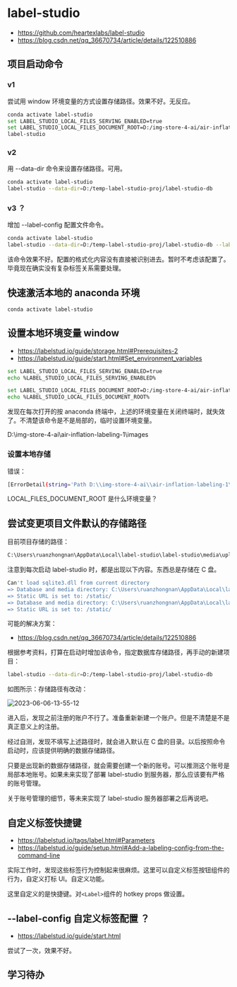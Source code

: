# label-studio

- https://github.com/heartexlabs/label-studio
- https://blog.csdn.net/qq_36670734/article/details/122510886

## 项目启动命令

### v1

尝试用 window 环境变量的方式设置存储路径。效果不好。无反应。

```bash
conda activate label-studio
set LABEL_STUDIO_LOCAL_FILES_SERVING_ENABLED=true
set LABEL_STUDIO_LOCAL_FILES_DOCUMENT_ROOT=D:/img-store-4-ai/air-inflation-labeling-1
label-studio
```

### v2

用 --data-dir 命令来设置存储路径。可用。

```bash
conda activate label-studio
label-studio --data-dir=D:/temp-label-studio-proj/label-studio-db
```

### v3 ？

增加 --label-config 配置文件命令。

```bash
conda activate label-studio
label-studio --data-dir=D:/temp-label-studio-proj/label-studio-db --label-config=D:/temp-label-studio-proj/label-studio-db/config.xml
```

该命令效果不好。配置的格式化内容没有直接被识别进去。暂时不考虑该配置了。毕竟现在确实没有复杂标签关系需要处理。

## 快速激活本地的 anaconda 环境

```bash
conda activate label-studio
```

## 设置本地环境变量 window

- https://labelstud.io/guide/storage.html#Prerequisites-2
- https://labelstud.io/guide/start.html#Set_environment_variables

```bash
set LABEL_STUDIO_LOCAL_FILES_SERVING_ENABLED=true
echo %LABEL_STUDIO_LOCAL_FILES_SERVING_ENABLED%

set LABEL_STUDIO_LOCAL_FILES_DOCUMENT_ROOT=D:/img-store-4-ai/air-inflation-labeling-1/images
echo %LABEL_STUDIO_LOCAL_FILES_DOCUMENT_ROOT%
```

发现在每次打开的按 anaconda 终端中，上述的环境变量在关闭终端时，就失效了。不清楚该命令是不是局部的，临时设置环境变量。

D:\img-store-4-ai\air-inflation-labeling-1\images

### 设置本地存储

错误：

```bash
[ErrorDetail(string='Path D:\\img-store-4-ai\\air-inflation-labeling-1\\images must start with LOCAL_FILES_DOCUMENT_ROOT=C:\\ and must be a child, e.g.: C:\\abc', code='invalid')]
```

LOCAL_FILES_DOCUMENT_ROOT 是什么环境变量？

## 尝试变更项目文件默认的存储路径

目前项目存储的路径：

```bash
C:\Users\ruanzhongnan\AppData\Local\label-studio\label-studio\media\upload\1
```

注意到每次启动 label-studio 时，都是出现以下内容。东西总是存储在 C 盘。

```bash
Can't load sqlite3.dll from current directory
=> Database and media directory: C:\Users\ruanzhongnan\AppData\Local\label-studio\label-studio
=> Static URL is set to: /static/
=> Database and media directory: C:\Users\ruanzhongnan\AppData\Local\label-studio\label-studio
=> Static URL is set to: /static/
```

可能的解决方案：

- https://blog.csdn.net/qq_36670734/article/details/122510886

根据参考资料，打算在启动时增加该命令，指定数据库存储路径，再手动的新建项目：

```bash
label-studio --data-dir=D:/temp-label-studio-proj/label-studio-db
```

如图所示：存储路径有改动：

![2023-06-06-13-55-12](https://cdn.jsdelivr.net/gh/RuanZhongNan/img-store/img/2023-06-06-13-55-12.png)

进入后，发现之前注册的账户不行了。准备重新新建一个账户。但是不清楚是不是真正意义上的注册。

经过自测，发现不填写上述路径时，就会进入默认在 C 盘的目录。以后按照命令启动时，应该提供明确的数据存储路径。

只要是出现新的数据存储路径，就会需要创建一个新的账号。可以推测这个账号是局部本地账号。如果未来实现了部署 label-studio 到服务器，那么应该要有严格的账号管理。

关于账号管理的细节，等未来实现了 label-studio 服务器部署之后再说吧。

## 自定义标签快捷键

- https://labelstud.io/tags/label.html#Parameters
- https://labelstud.io/guide/setup.html#Add-a-labeling-config-from-the-command-line

实际工作时，发现这些标签行为控制起来很麻烦。这里可以自定义标签按钮组件的行为，自定义打标 UI。自定义功能。

这里自定义的是快捷键。对`<Label>`组件的 hotkey props 做设置。

## --label-config 自定义标签配置 ？

- https://labelstud.io/guide/start.html

尝试了一次，效果不好。

## 学习待办

